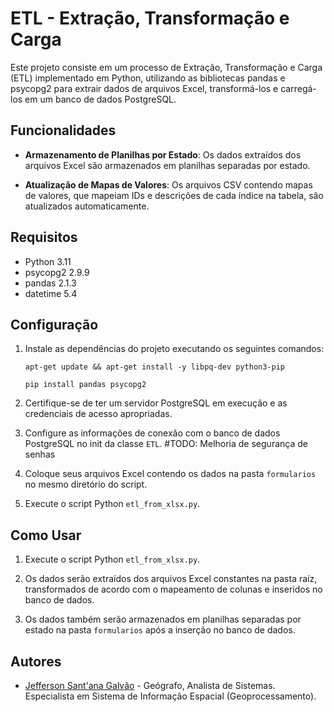 # ETL - Extração, Transformação e Carga

Este projeto consiste em um processo de Extração, Transformação e Carga (ETL) implementado em Python, utilizando as bibliotecas pandas e psycopg2 para extrair dados de arquivos Excel, transformá-los e carregá-los em um banco de dados PostgreSQL.

## Funcionalidades

- **Armazenamento de Planilhas por Estado**: Os dados extraídos dos arquivos Excel são armazenados em planilhas separadas por estado.

- **Atualização de Mapas de Valores**: Os arquivos CSV contendo mapas de valores, que mapeiam IDs e descrições de cada índice na tabela, são atualizados automaticamente.

## Requisitos

- Python 3.11
- psycopg2 2.9.9
- pandas 2.1.3
- datetime 5.4

## Configuração

1. Instale as dependências do projeto executando os seguintes comandos:
    
    ```
    apt-get update && apt-get install -y libpq-dev python3-pip
    ```
    ```
    pip install pandas psycopg2 
    ```

2. Certifique-se de ter um servidor PostgreSQL em execução e as credenciais de acesso apropriadas.

3. Configure as informações de conexão com o banco de dados PostgreSQL no init da classe `ETL`. #TODO: Melhoria de segurança de senhas

4. Coloque seus arquivos Excel contendo os dados na pasta `formularios` no mesmo diretório do script.

5. Execute o script Python `etl_from_xlsx.py`.

## Como Usar

1. Execute o script Python `etl_from_xlsx.py`.

2. Os dados serão extraídos dos arquivos Excel constantes na pasta raíz, transformados de acordo com o mapeamento de colunas e inseridos no banco de dados.

3. Os dados também serão armazenados em planilhas separadas por estado na pasta `formularios` após a inserção no banco de dados.


## Autores

- [Jefferson Sant'ana Galvão](https://github.com/hudjinn) - Geógrafo, Analista de Sistemas. Especialista em Sistema de Informação Espacial (Geoprocessamento).


